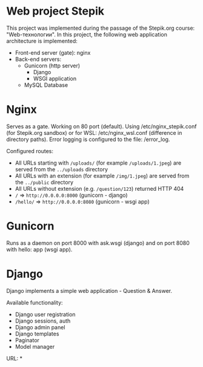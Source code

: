 # Web project Stepik

This project was implemented during the passage of the Stepik.org course: "Web-технологии". In this project, the following web application architecture is implemented:

* Front-end server (gate): nginx
* Back-end servers:
  * Gunicorn (http server)
    * Django
    * WSGI application
  * MySQL Database
  
# Nginx

Serves as a gate. Working on 80 port (default). Using /etc/nginx_stepik.conf (for Stepik.org sandbox) or for WSL: /etc/nginx_wsl.conf (difference in directory paths). Error logging is configured to the file: /error_log.

Configured routes:
* All URLs starting with `/uploads/` (for example `/uploads/1.jpeg`) are served from the `../uploads` directory
* All URLs with an extension (for example `/img/1.jpeg`) are served from the `../public` directory
* All URLs without extension (e.g. `/question/123`) returned HTTP 404
* `/` => `http://0.0.0.0:8000` (gunicorn - django)
* `/hello/` => `http://0.0.0.0:8080` (gunicorn - wsgi app)

# Gunicorn

Runs as a daemon on port 8000 with ask.wsgi (django) and on port 8080 with hello: app (wsgi app).

# Django

Django implements a simple web application - Question & Answer. 

Available functionality:
* Django user registration
* Django sessions, auth
* Django admin panel
* Django templates
* Paginator
* Model manager

URL:
* 



